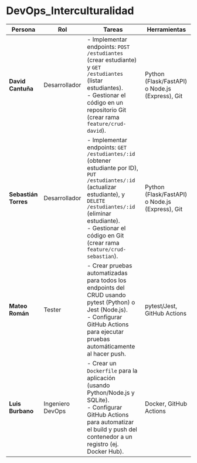 # DevOps_Interculturalidad

| Persona            | Rol                 | Tareas                                                                 | Herramientas                     |
|--------------------|---------------------|-----------------------------------------------------------------------|----------------------------------|
| **David Cantuña**  | Desarrollador       | - Implementar endpoints: `POST /estudiantes` (crear estudiante) y `GET /estudiantes` (listar estudiantes).<br>- Gestionar el código en un repositorio Git (crear rama `feature/crud-david`). | Python (Flask/FastAPI) o Node.js (Express), Git |
| **Sebastián Torres**| Desarrollador       | - Implementar endpoints: `GET /estudiantes/:id` (obtener estudiante por ID), `PUT /estudiantes/:id` (actualizar estudiante), y `DELETE /estudiantes/:id` (eliminar estudiante).<br>- Gestionar el código en Git (crear rama `feature/crud-sebastian`). | Python (Flask/FastAPI) o Node.js (Express), Git |
| **Mateo Román**    | Tester              | - Crear pruebas automatizadas para todos los endpoints del CRUD usando pytest (Python) o Jest (Node.js).<br>- Configurar GitHub Actions para ejecutar pruebas automáticamente al hacer push. | pytest/Jest, GitHub Actions      |
| **Luis Burbano**   | Ingeniero DevOps    | - Crear un `Dockerfile` para la aplicación (usando Python/Node.js y SQLite).<br>- Configurar GitHub Actions para automatizar el build y push del contenedor a un registro (ej. Docker Hub). | Docker, GitHub Actions           |